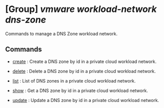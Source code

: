 # [Group] _vmware workload-network dns-zone_

Commands to manage a DNS Zone workload network.

## Commands

- [create](/Commands/vmware/workload-network/dns-zone/_create.md)
: Create a DNS zone by id in a private cloud workload network.

- [delete](/Commands/vmware/workload-network/dns-zone/_delete.md)
: Delete a DNS zone by id in a private cloud workload network.

- [list](/Commands/vmware/workload-network/dns-zone/_list.md)
: List of DNS zones in a private cloud workload network.

- [show](/Commands/vmware/workload-network/dns-zone/_show.md)
: Get a DNS zone by id in a private cloud workload network.

- [update](/Commands/vmware/workload-network/dns-zone/_update.md)
: Update a DNS zone by id in a private cloud workload network.
